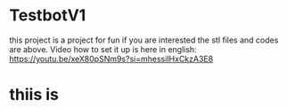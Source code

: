 # TestbotV1
this project is a project for fun if you are interested the stl files and codes  are above. Video how to set it up is here in english: https://youtu.be/xeX80pSNm9s?si=mhessiIHxCkzA3E8
# thiis is
